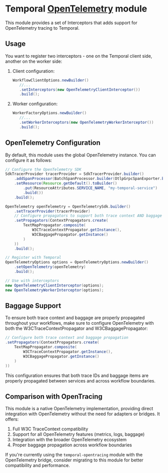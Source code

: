 # Temporal [OpenTelemetry](https://opentelemetry.io/) module

This module provides a set of Interceptors that adds support for OpenTelemetry tracing to Temporal.

## Usage

You want to register two interceptors - one on the Temporal client side, another on the worker side:

1. Client configuration:
    ```java
    WorkflowClientOptions.newBuilder()
       //...
       .setInterceptors(new OpenTelemetryClientInterceptor())
       .build();
    ```
2. Worker configuration:
    ```java
    WorkerFactoryOptions.newBuilder()
       //...
       .setWorkerInterceptors(new OpenTelemetryWorkerInterceptor())
       .build();
    ```

## OpenTelemetry Configuration

By default, this module uses the global OpenTelemetry instance. You can configure it as follows:

```java
// Configure the OpenTelemetry SDK
SdkTracerProvider tracerProvider = SdkTracerProvider.builder()
    .addSpanProcessor(BatchSpanProcessor.builder(OtlpGrpcSpanExporter.builder().build()).build())
    .setResource(Resource.getDefault().toBuilder()
        .put(ResourceAttributes.SERVICE_NAME, "my-temporal-service")
        .build())
    .build();

OpenTelemetry openTelemetry = OpenTelemetrySdk.builder()
    .setTracerProvider(tracerProvider)
    // Configure propagators to support both trace context AND baggage
    .setPropagators(ContextPropagators.create(
        TextMapPropagator.composite(
            W3CTraceContextPropagator.getInstance(),
            W3CBaggagePropagator.getInstance()
        )
    ))
    .build();

// Register with Temporal
OpenTelemetryOptions options = OpenTelemetryOptions.newBuilder()
    .setOpenTelemetry(openTelemetry)
    .build();

// Use with interceptors
new OpenTelemetryClientInterceptor(options);
new OpenTelemetryWorkerInterceptor(options);
```

## Baggage Support

To ensure both trace context and baggage are properly propagated throughout your workflows, make sure to configure OpenTelemetry with both the W3CTraceContextPropagator and W3CBaggagePropagator:

```java
// Configure both trace context and baggage propagation
.setPropagators(ContextPropagators.create(
    TextMapPropagator.composite(
        W3CTraceContextPropagator.getInstance(),
        W3CBaggagePropagator.getInstance()
    )
))
```

This configuration ensures that both trace IDs and baggage items are properly propagated between services and across workflow boundaries.

## Comparison with OpenTracing

This module is a native OpenTelemetry implementation, providing direct integration with OpenTelemetry without the need for adapters or bridges. It offers:

1. Full W3C TraceContext compatibility
2. Support for all OpenTelemetry features (metrics, logs, baggage)
3. Integration with the broader OpenTelemetry ecosystem
4. Proper baggage propagation across workflow boundaries

If you're currently using the `temporal-opentracing` module with the OpenTelemetry bridge, consider migrating to this module for better compatibility and performance.